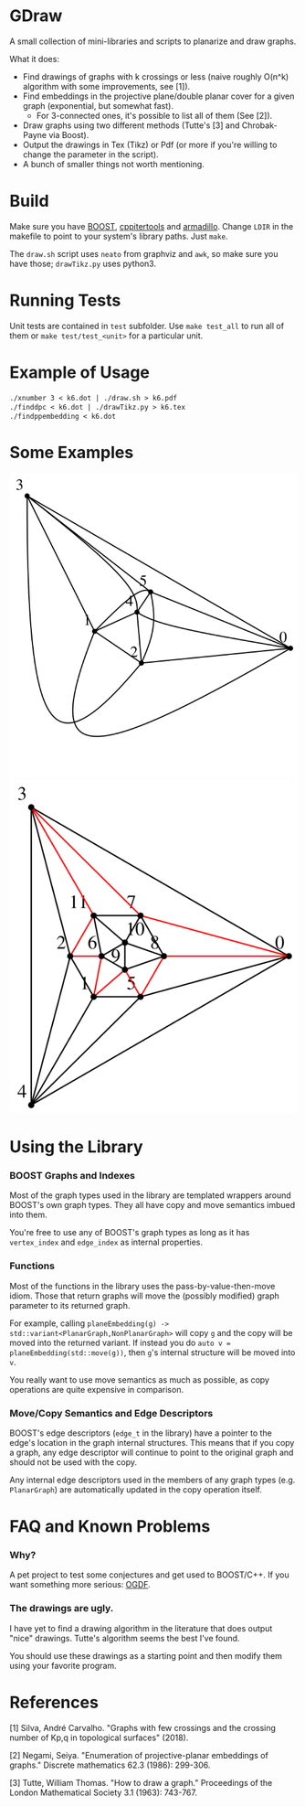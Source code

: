 # GDraw

A small collection of mini-libraries and scripts to planarize and draw graphs.

What it does:

* Find drawings of graphs with k crossings or less (naive roughly O(n^k) algorithm with some improvements, see [1]).
* Find embeddings in the projective plane/double planar cover for a given graph (exponential, but somewhat fast).
  * For 3-connected ones, it's possible to list all of them (See [2]).
* Draw graphs using two different methods (Tutte's [3] and Chrobak-Payne via Boost).
* Output the drawings in Tex (Tikz) or Pdf (or more if you're willing to change the parameter in the script).
* A bunch of smaller things not worth mentioning.

# Build

Make sure you have [BOOST](https://www.boost.org/), [cppitertools](https://github.com/ryanhaining/cppitertools) and [armadillo](https://gitlab.com/conradsnicta/armadillo-code). Change `LDIR` in the makefile to point to your system's library paths. Just `make`.

The `draw.sh` script uses `neato` from graphviz and `awk`, so make sure you have those; `drawTikz.py` uses python3.

# Running Tests

Unit tests are contained in `test` subfolder. Use `make test_all` to run all of them or `make test/test_<unit>` for a particular unit.

# Example of Usage 

```
./xnumber 3 < k6.dot | ./draw.sh > k6.pdf
./finddpc < k6.dot | ./drawTikz.py > k6.tex
./findppembedding < k6.dot
```

# Some Examples 

<p align="center">
  <img alt="Optimal drawing of K6." src="./k6opt.svg" />
  <img alt="Double planar cover of K6, the red edges are the edges used to generate the cover." src="./k6dpc.svg" />
</p>

# Using the Library

### BOOST Graphs and Indexes

Most of the graph types used in the library are templated wrappers around BOOST's own graph types. They all have copy and move semantics imbued into them.

You're free to use any of BOOST's graph types as long as it has `vertex_index` and `edge_index` as internal properties.

### Functions

Most of the functions in the library uses the pass-by-value-then-move idiom. Those that return graphs will move the (possibly modified) graph parameter to its returned graph.

For example, calling `planeEmbedding(g) -> std::variant<PlanarGraph,NonPlanarGraph>` will copy `g` and the copy will be moved into the returned variant. If instead you do `auto v = planeEmbedding(std::move(g))`, then `g`'s internal structure will be moved into `v`.

You really want to use move semantics as much as possible, as copy operations are quite expensive in comparison.

### Move/Copy Semantics and Edge Descriptors

BOOST's edge descriptors (`edge_t` in the library) have a pointer to the edge's location in the graph internal structures. This means that if you copy a graph, any edge descriptor will continue to point to the original graph and should not be used with the copy.

Any internal edge descriptors used in the members of any graph types (e.g. `PlanarGraph`) are automatically updated in the copy operation itself. 



# FAQ and Known Problems

### Why?

A pet project to test some conjectures and get used to BOOST/C++. If you want something more serious: [OGDF](https://ogdf.uos.de/).

### The drawings are ugly.

I have yet to find a drawing algorithm in the literature that does output "nice" drawings. Tutte's algorithm seems the best I've found.

You should use these drawings as a starting point and then modify them using your favorite program.

# References

[1] Silva, André Carvalho. "Graphs with few crossings and the crossing number of Kp,q in topological surfaces" (2018).

[2] Negami, Seiya. "Enumeration of projective-planar embeddings of graphs." Discrete mathematics 62.3 (1986): 299-306.

[3] Tutte, William Thomas. "How to draw a graph." Proceedings of the London Mathematical Society 3.1 (1963): 743-767.

